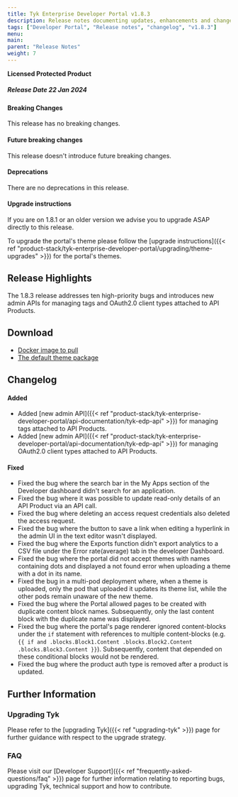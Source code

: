 ```yaml
---
title: Tyk Enterprise Developer Portal v1.8.3
description: Release notes documenting updates, enhancements and changes for Tyk Enterprise Developer Portal v1.8.3
tags: ["Developer Portal", "Release notes", "changelog", "v1.8.3"]
menu:
main:
parent: "Release Notes"
weight: 7
---
```


**Licensed Protected Product**

##### Release Date 22 Jan 2024

#### Breaking Changes
This release has no breaking changes.

#### Future breaking changes
This release doesn't introduce future breaking changes.

#### Deprecations
There are no deprecations in this release.

#### Upgrade instructions
If you are on 1.8.1 or an older version we advise you to upgrade ASAP directly to this release.

To upgrade the portal's theme please follow the [upgrade instructions]({{< ref "product-stack/tyk-enterprise-developer-portal/upgrading/theme-upgrades" >}}) for the portal's themes.


## Release Highlights
The 1.8.3 release addresses ten high-priority bugs and introduces new admin APIs for managing tags and OAuth2.0 client types attached to API Products.

## Download
- [Docker image to pull](https://hub.docker.com/layers/tykio/portal/v1.8.3/images/sha256-3693065546348105a693a1ed5402c93bfecd480c900e1efea4a6dea674263df3?context=explore)
- [The default theme package](https://github.com/TykTechnologies/portal-default-theme/releases/tag/1.8.3)

## Changelog
#### Added
- Added [new admin API]({{< ref "product-stack/tyk-enterprise-developer-portal/api-documentation/tyk-edp-api" >}}) for managing tags attached to API Products.
- Added [new admin API]({{< ref "product-stack/tyk-enterprise-developer-portal/api-documentation/tyk-edp-api" >}}) for managing OAuth2.0 client types attached to API Products.

#### Fixed
- Fixed the bug where the search bar in the My Apps section of the Developer dashboard didn't search for an application.
- Fixed the bug where it was possible to update read-only details of an API Product via an API call.
- Fixed the bug where deleting an access request credentials also deleted the access request.
- Fixed the bug where the button to save a link when editing a hyperlink in the admin UI in the text editor wasn't displayed.
- Fixed the bug where the Exports function didn't export analytics to a CSV file under the Error rate(average) tab in the developer Dashboard.
- Fixed the bug where the portal did not accept themes with names containing dots and displayed a not found error when uploading a theme with a dot in its name.
- Fixed the bug in a multi-pod deployment where, when a theme is uploaded, only the pod that uploaded it updates its theme list, while the other pods remain unaware of the new theme.
- Fixed the bug where the Portal allowed pages to be created with duplicate content block names. Subsequently, only the last content block with the duplicate name was displayed.
- Fixed the bug where the portal's page renderer ignored content-blocks under the `if` statement with references to multiple content-blocks (e.g. `{{ if and .blocks.Block1.Content .blocks.Block2.Content .blocks.Block3.Content }}`). Subsequently, content that depended on these conditional blocks would not be rendered.
- Fixed the bug where the product auth type is removed after a product is updated.

## Further Information

### Upgrading Tyk
Please refer to the [upgrading Tyk]({{< ref "upgrading-tyk" >}}) page for further guidance with respect to the upgrade strategy.

### FAQ
Please visit our [Developer Support]({{< ref "frequently-asked-questions/faq" >}}) page for further information relating to reporting bugs, upgrading Tyk, technical support and how to contribute.
